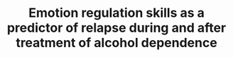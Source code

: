 --- 
abstract: '' 
authors: 
 - M Berking
 -  M Margraf
 -  D Ebert
 -  P Wuppermann
 -  S Hofmann
 -  K Junghanns
doi: '' 
featured: false 
publication: '*Journal of Consulting and Clinical Psychology*, 113' 
publication_short: '' 
publishDate: '2011-01-01' 
title: 'Emotion regulation skills as a predictor of relapse during and after treatment of alcohol dependence' 
url_code: '' 
url_dataset: '' 
url_pdf: '' 
url_poster: '' 
url_project: '' 
url_slides: '' 
url_source: '' 
url_video: '' 
---